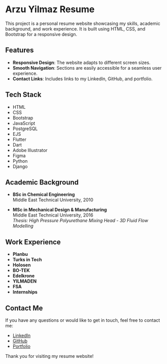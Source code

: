 # Arzu Yilmaz Resume

This project is a personal resume website showcasing my skills, academic background, and work experience. It is built using HTML, CSS, and Bootstrap for a responsive design.

## Features

- **Responsive Design**: The website adapts to different screen sizes.
- **Smooth Navigation**: Sections are easily accessible for a seamless user experience.
- **Contact Links**: Includes links to my LinkedIn, GitHub, and portfolio.

## Tech Stack

- HTML
- CSS
- Bootstrap
- JavaScript
- PostgreSQL
- EJS
- Flutter
- Dart
- Adobe Illustrator
- Figma
- Python
- Django

## Academic Background

- **BSc in Chemical Engineering**  
  Middle East Technical University, 2010

- **MSc in Mechanical Design & Manufacturing**  
  Middle East Technical University, 2016  
  *Thesis: High Pressure Polyurethane Mixing Head - 3D Fluid Flow Modelling*

## Work Experience

- **Planbu** 
- **Turks in Tech** 
- **Holosen** 
- **BO-TEK** 
- **Edelkrone** 
- **YILMADEN** 
- **FSA** 
- **Internships** 

## Contact Me

If you have any questions or would like to get in touch, feel free to contact me:

- [LinkedIn](https://www.linkedin.com/in/arzu-y-b2473558/)
- [GitHub](https://github.com/thearzuyilmaz?tab=repositories)
- [Portfolio](https://app.box.com/s/trj4fvhe3k2shpq141yb090hq9ws2r95)

Thank you for visiting my resume website!